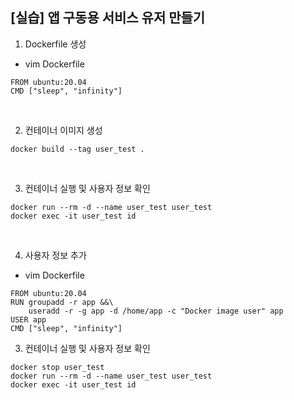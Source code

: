 ## [실습] 앱 구동용 서비스 유저 만들기

1. Dockerfile 생성
 + vim Dockerfile
```
FROM ubuntu:20.04
CMD ["sleep", "infinity"]
```

<br/>

2. 컨테이너 이미지 생성
```
docker build --tag user_test .
```

<br/>

3. 컨테이너 실행 및 사용자 정보 확인
```
docker run --rm -d --name user_test user_test
docker exec -it user_test id
```

<br/>

4. 사용자 정보 추가
 + vim Dockerfile
```
FROM ubuntu:20.04
RUN groupadd -r app &&\
    useradd -r -g app -d /home/app -c "Docker image user" app
USER app
CMD ["sleep", "infinity"]
```

3. 컨테이너 실행 및 사용자 정보 확인
```
docker stop user_test
docker run --rm -d --name user_test user_test
docker exec -it user_test id
```
